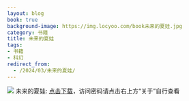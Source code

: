 ```yaml
---
layout: blog
book: true
background-image: https://img.locyoo.com/book未来的夏娃.jpg
category: 书籍
title: 未来的夏娃
tags:
- 书籍
- 科幻
redirect_from:
  - /2024/03/未来的夏娃/
---
```

![](https://img.locyoo.com/book未来的夏娃.jpg)
未来的夏娃: <a name = "ref1" href="https://url18.ctfile.com/f/50983618-1377644533-68184a?p=3619">点击下载</a>，访问密码请点击右上方“关于”自行查看